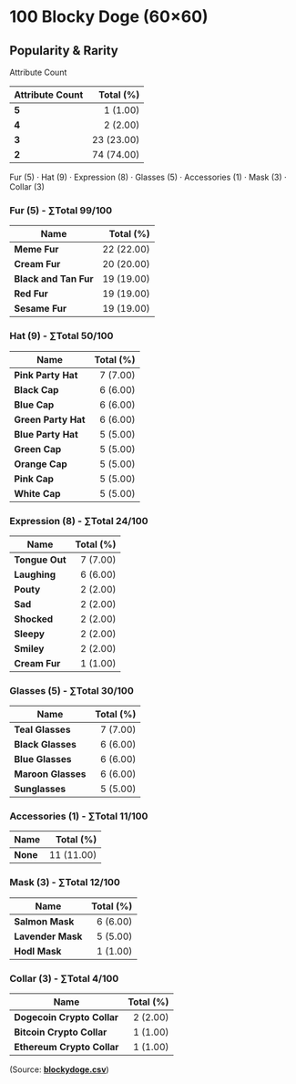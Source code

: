 # 100 Blocky Doge (60×60)



## Popularity & Rarity


Attribute Count

|Attribute Count|Total (%)|
|--------|----------:|
| **5** | 1 (1.00) |
| **4** | 2 (2.00) |
| **3** | 23 (23.00) |
| **2** | 74 (74.00) |

Fur (5) · Hat (9) · Expression (8) · Glasses (5) · Accessories (1) · Mask (3) · Collar (3)

### Fur (5) - ∑Total 99/100

|Name|Total (%)|
|--------|----------:|
| **Meme Fur** | 22 (22.00) |
| **Cream Fur** | 20 (20.00) |
| **Black and Tan Fur** | 19 (19.00) |
| **Red Fur** | 19 (19.00) |
| **Sesame Fur** | 19 (19.00) |


### Hat (9) - ∑Total 50/100

|Name|Total (%)|
|--------|----------:|
| **Pink Party Hat** | 7 (7.00) |
| **Black Cap** | 6 (6.00) |
| **Blue Cap** | 6 (6.00) |
| **Green Party Hat** | 6 (6.00) |
| **Blue Party Hat** | 5 (5.00) |
| **Green Cap** | 5 (5.00) |
| **Orange Cap** | 5 (5.00) |
| **Pink Cap** | 5 (5.00) |
| **White Cap** | 5 (5.00) |


### Expression (8) - ∑Total 24/100

|Name|Total (%)|
|--------|----------:|
| **Tongue Out** | 7 (7.00) |
| **Laughing** | 6 (6.00) |
| **Pouty** | 2 (2.00) |
| **Sad** | 2 (2.00) |
| **Shocked** | 2 (2.00) |
| **Sleepy** | 2 (2.00) |
| **Smiley** | 2 (2.00) |
| **Cream Fur** | 1 (1.00) |


### Glasses (5) - ∑Total 30/100

|Name|Total (%)|
|--------|----------:|
| **Teal Glasses** | 7 (7.00) |
| **Black Glasses** | 6 (6.00) |
| **Blue Glasses** | 6 (6.00) |
| **Maroon Glasses** | 6 (6.00) |
| **Sunglasses** | 5 (5.00) |


### Accessories (1) - ∑Total 11/100

|Name|Total (%)|
|--------|----------:|
| **None** | 11 (11.00) |


### Mask (3) - ∑Total 12/100

|Name|Total (%)|
|--------|----------:|
| **Salmon Mask** | 6 (6.00) |
| **Lavender Mask** | 5 (5.00) |
| **Hodl Mask** | 1 (1.00) |


### Collar (3) - ∑Total 4/100

|Name|Total (%)|
|--------|----------:|
| **Dogecoin Crypto Collar** | 2 (2.00) |
| **Bitcoin Crypto Collar** | 1 (1.00) |
| **Ethereum Crypto Collar** | 1 (1.00) |





(Source: [**blockydoge.csv**](blockydoge.csv))


